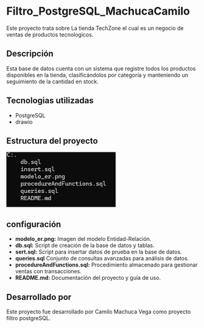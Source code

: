# Filtro_PostgreSQL_MachucaCamilo
Este proyecto trata sobre La tienda TechZone el cual es un negocio de ventas de productos tecnologicos.

## Descripción
Esta base de datos cuenta con un sistema que registre todos los productos disponibles en la tienda, clasificándolos por categoría y manteniendo un seguimiento de la cantidad en stock.

## Tecnologias utilizadas
- PostgreSQL
- drawio

## Estructura del proyecto

![alt text](Estructura_del_proyecto.png)

## configuración 
- **modelo_er.png:**  Imagen del modelo Entidad-Relación.
- **db.sql:**  Script de creación de la base de datos y tablas.
- **sert.sql:**  Script para insertar datos de prueba en la base de datos.
- **queries.sql** Conjunto de consultas avanzadas para análisis de datos.
- **procedureAndFunctions.sql:**  Procedimiento almacenado para gestionar ventas con
transacciones.
- **README.md:** Documentación del proyecto y guía de uso.


## Desarrollado por
Este proyecto fue desarrollado por Camilo Machuca Vega como proyecto filtro postgreSQL.
